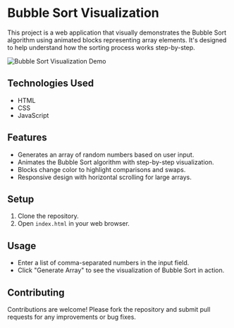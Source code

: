 # Bubble Sort Visualization

This project is a web application that visually demonstrates the Bubble Sort algorithm using animated blocks representing array elements. It's designed to help understand how the sorting process works step-by-step.

![Bubble Sort Visualization Demo](https://github.com/premgodara-oss/bubble-sort-Visualization/issues/1#issue-2383009644)


## Technologies Used
- HTML
- CSS
- JavaScript

## Features
- Generates an array of random numbers based on user input.
- Animates the Bubble Sort algorithm with step-by-step visualization.
- Blocks change color to highlight comparisons and swaps.
- Responsive design with horizontal scrolling for large arrays.

## Setup
1. Clone the repository.
2. Open `index.html` in your web browser.

## Usage
- Enter a list of comma-separated numbers in the input field.
- Click "Generate Array" to see the visualization of Bubble Sort in action.

## Contributing
Contributions are welcome! Please fork the repository and submit pull requests for any improvements or bug fixes.


